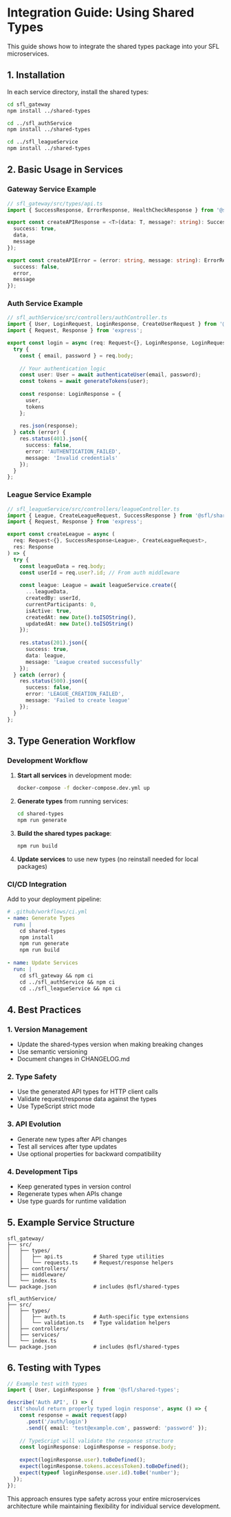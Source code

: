 # Integration Guide: Using Shared Types

This guide shows how to integrate the shared types package into your SFL microservices.

## 1. Installation

In each service directory, install the shared types:

```bash
cd sfl_gateway
npm install ../shared-types

cd ../sfl_authService  
npm install ../shared-types

cd ../sfl_leagueService
npm install ../shared-types
```

## 2. Basic Usage in Services

### Gateway Service Example

```typescript
// sfl_gateway/src/types/api.ts
import { SuccessResponse, ErrorResponse, HealthCheckResponse } from '@sfl/shared-types';

export const createAPIResponse = <T>(data: T, message?: string): SuccessResponse<T> => ({
  success: true,
  data,
  message
});

export const createAPIError = (error: string, message: string): ErrorResponse => ({
  success: false,
  error,
  message
});
```

### Auth Service Example

```typescript
// sfl_authService/src/controllers/authController.ts
import { User, LoginRequest, LoginResponse, CreateUserRequest } from '@sfl/shared-types';
import { Request, Response } from 'express';

export const login = async (req: Request<{}, LoginResponse, LoginRequest>, res: Response) => {
  try {
    const { email, password } = req.body;
    
    // Your authentication logic
    const user: User = await authenticateUser(email, password);
    const tokens = await generateTokens(user);
    
    const response: LoginResponse = {
      user,
      tokens
    };
    
    res.json(response);
  } catch (error) {
    res.status(401).json({
      success: false,
      error: 'AUTHENTICATION_FAILED',
      message: 'Invalid credentials'
    });
  }
};
```

### League Service Example

```typescript
// sfl_leagueService/src/controllers/leagueController.ts
import { League, CreateLeagueRequest, SuccessResponse } from '@sfl/shared-types';
import { Request, Response } from 'express';

export const createLeague = async (
  req: Request<{}, SuccessResponse<League>, CreateLeagueRequest>, 
  res: Response
) => {
  try {
    const leagueData = req.body;
    const userId = req.user?.id; // From auth middleware
    
    const league: League = await leagueService.create({
      ...leagueData,
      createdBy: userId,
      currentParticipants: 0,
      isActive: true,
      createdAt: new Date().toISOString(),
      updatedAt: new Date().toISOString()
    });
    
    res.status(201).json({
      success: true,
      data: league,
      message: 'League created successfully'
    });
  } catch (error) {
    res.status(500).json({
      success: false,
      error: 'LEAGUE_CREATION_FAILED',
      message: 'Failed to create league'
    });
  }
};
```

## 3. Type Generation Workflow

### Development Workflow

1. **Start all services** in development mode:
   ```bash
   docker-compose -f docker-compose.dev.yml up
   ```

2. **Generate types** from running services:
   ```bash
   cd shared-types
   npm run generate
   ```

3. **Build the shared types package**:
   ```bash
   npm run build
   ```

4. **Update services** to use new types (no reinstall needed for local packages)

### CI/CD Integration

Add to your deployment pipeline:

```yaml
# .github/workflows/ci.yml
- name: Generate Types
  run: |
    cd shared-types
    npm install
    npm run generate
    npm run build
    
- name: Update Services
  run: |
    cd sfl_gateway && npm ci
    cd ../sfl_authService && npm ci  
    cd ../sfl_leagueService && npm ci
```

## 4. Best Practices

### 1. Version Management
- Update the shared-types version when making breaking changes
- Use semantic versioning
- Document changes in CHANGELOG.md

### 2. Type Safety
- Use the generated API types for HTTP client calls
- Validate request/response data against the types
- Use TypeScript strict mode

### 3. API Evolution
- Generate new types after API changes
- Test all services after type updates
- Use optional properties for backward compatibility

### 4. Development Tips
- Keep generated types in version control
- Regenerate types when APIs change
- Use type guards for runtime validation

## 5. Example Service Structure

```
sfl_gateway/
├── src/
│   ├── types/
│   │   ├── api.ts          # Shared type utilities
│   │   └── requests.ts     # Request/response helpers
│   ├── controllers/
│   ├── middleware/
│   └── index.ts
└── package.json            # includes @sfl/shared-types

sfl_authService/
├── src/
│   ├── types/
│   │   ├── auth.ts         # Auth-specific type extensions
│   │   └── validation.ts   # Type validation helpers
│   ├── controllers/
│   ├── services/
│   └── index.ts
└── package.json            # includes @sfl/shared-types
```

## 6. Testing with Types

```typescript
// Example test with types
import { User, LoginResponse } from '@sfl/shared-types';

describe('Auth API', () => {
  it('should return properly typed login response', async () => {
    const response = await request(app)
      .post('/auth/login')
      .send({ email: 'test@example.com', password: 'password' });
    
    // TypeScript will validate the response structure
    const loginResponse: LoginResponse = response.body;
    
    expect(loginResponse.user).toBeDefined();
    expect(loginResponse.tokens.accessToken).toBeDefined();
    expect(typeof loginResponse.user.id).toBe('number');
  });
});
```

This approach ensures type safety across your entire microservices architecture while maintaining flexibility for individual service development.
